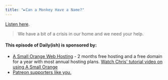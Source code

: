 ```yaml
---
title: "►Can a Monkey Have a Name?"
---
```

<p><a href="http://goodstuff.fm/dailyish/106">Listen here</a>.</p>
<blockquote><p>
  We have a bit of a crisis in our home and we need your help.
</p></blockquote>
<h4>This episode of Daily(ish) is sponsored by:</h4>
<ul>
<li><a href="http://ift.tt/1CsQlrL">A Small Orange Web Hosting</a> - 2 months free hosting and a free domain for a year with most annual hosting plans. <a href="https://www.youtube.com/watch?v=_dQr69-dkbU">Watch Chris&#39; tutorial video on using A Small Orange</a>
<li><a href="http://www.patreon.com/ichris">Patreon supporters like you.</a></li>
</ul>
